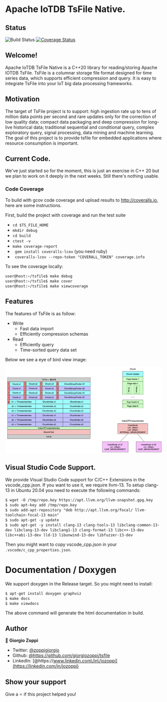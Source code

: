 # Apache IoTDB TsFile Native.

## Status
![Build Status](https://app.travis-ci.com/giorgiozoppi/tsfile.svg?branch=dev)
[![Coverage Status](https://coveralls.io/repos/github/giorgiozoppi/tsfile/badge.svg?branch=dev)](https://coveralls.io/github/giorgiozoppi/tsfile?branch=dev)

## Welcome!
Apache IoTDB TsFile Native is a C++20 library for reading/storing Apache IOTDB TsFile. TsFile is a columnar storage file format designed for time series data, which supports efficient compression and query. It is easy to integrate TsFile into your IoT big data processing frameworks.

## Motivation

The target of TsFile project is to support: high ingestion rate up to tens of million data points per second and rare updates only for the correction of low quality data; compact data packaging and deep compression for long-live historical data; traditional sequential and conditional query, complex exploratory query, signal processing, data mining and machine learning. The goal of this project is to provide tsfile for embedded applications where resource consumption is important.

## Current Code.


We've just started so for the moment, this is just an exercise in C++ 20 but we plan to work on it deeply in the next weeks. Still there's nothing usable.

### Code Coverage

To build with gcov code coverage and upload results to http://coveralls.io, here are some instructions.

First, build the project with coverage and run the test suite

- ``` cd $TS_FILE_HOME ```
- ``` mkdir debug ```
- ``` cd build ```
- ``` ctest -v ```
- ``` make coverage-report ```
- ``` gem install coveralls-lcov```  (you need ruby)
- ``` coveralls-lcov --repo-token "COVERALL_TOKEN" coverage.info```

To see the coverage locally:
```
user@host:~/tsfile$ make debug
user@host:~/tsfile$ make cover
user@host:~/tsfile$ make viewcoverage 
```
## Features
The features of TsFile is as follow:

- Write
  - Fast data import
  - Efficiently compression schemas
- Read
  - Efficiently query
  - Time-sorted query data set

Below we see a eye of bird view image:

![TsFile Format Structure](/assets/format.png)


## Visual Studio Code Support.

We provide Visual Studio Code support for C/C++ Extensions in the vscode_cpp.json. If you want to use it, we require llvm-13. To
setup clang-13 in Ubuntu 20.04 you need to execute the following commands:
```
$ wget -O /tmp/repo.key https://apt.llvm.org/llvm-snapshot.gpg.key
$ sudo apt-key add /tmp/repo.key
$ sudo add-apt-repository "deb http://apt.llvm.org/focal/ llvm-toolchain-focal-13 main"
$ sudo apt-get -y update
$ sudo apt-get -y install clang-13 clang-tools-13 libclang-common-13-dev libclang-13-dev libclang1-13 clang-format-13 libc++-13-dev libc++abi-13-dev lld-13 libunwind-13-dev libfuzzer-13-dev
```
Then you might want to copy vscode_cpp.json in your ```.vscode/c_cpp_properties.json```.

# Documentation / Doxygen
We support doxygen in the Release target. So you might need to install:
```
$ apt-get install doxygen graphviz
$ make docs
$ make viewdocs
```
The above command will generate the html documentation in build.

## Author

👤 **Giorgio Zoppi**

* Twitter: [@zoppigiorgio](https://twitter.com/zoppigiorgio)
* Github: [@https:\/\/github.com\/giorgiozoppi\/tsfile](https://github.com/giorgiozoppi/tsfile)
* LinkedIn: [@https:\/\/www.linkedin.com\/in\/jozoppi](https://linkedin.com/in/jozoppi)

## Show your support

Give a ⭐️ if this project helped you!

